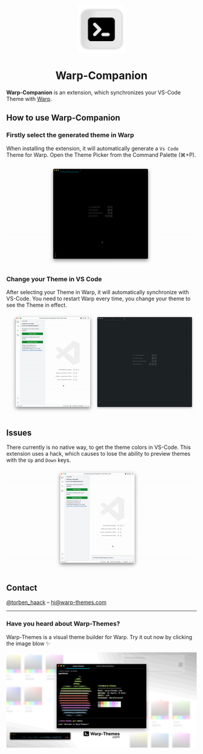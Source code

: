 <div align="center">
	
![Warp-Companion Logo](png/icon.png)
	
# Warp-Companion

</div>

**Warp-Companion** is an extension, which synchronizes your VS-Code Theme with [Warp](https://warp.dev/).

## How to use Warp-Companion

### Firstly select the generated theme in Warp

When installing the extension, it will automatically generate a `Vs Code` Theme for Warp. Open the Theme Picker from the Command Palette (⌘+P).

![Warp-Companion Select Theme](gifs/demo_select_theme.gif)

### Change your Theme in VS Code

After selecting your Theme in Warp, it will automatically synchronize with VS-Code. You need to restart Warp every time, you change your theme to see the Theme in effect.

![Warp-Companion Changing the Theme](gifs/demo_change_theme.gif)

## Issues

There currently is no native way, to get the theme colors in VS-Code. This extension uses a hack, which causes to lose the ability to preview themes with the `Up` and `Down` keys.

![Warp-Companion Demo Issue](gifs/demo_issue.gif)

## Contact

[@torben_haack](https://twitter.com/torben_haack) – hi@warp-themes.com

---

### Have you heard about Warp-Themes?

Warp-Themes is a visual theme builder for Warp. Try it out now by clicking the image blow ✨

[![Warp-Themes Ad](png/warp-themes.png)](https://warp-themes.com/)
